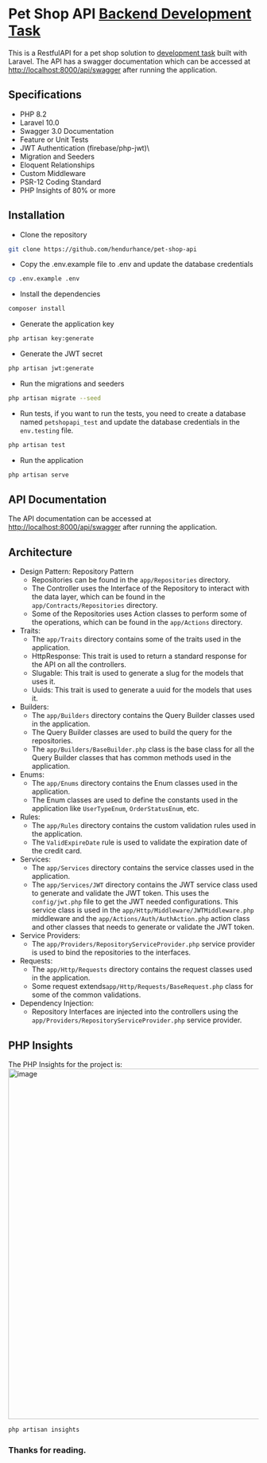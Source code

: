 # Pet Shop API [Backend Development Task](https://buckhill.atlassian.net/wiki/spaces/BR/blog/2022/07/22/1690435585)
This is a RestfulAPI for a pet shop solution to [development task](https://buckhill.atlassian.net/wiki/spaces/BR/blog/2022/07/22/1690435585) built with Laravel. The API has a swagger documentation which can be accessed at [http://localhost:8000/api/swagger](http://localhost:8000/api/swagger) after running the application.

## Specifications
- PHP 8.2
- Laravel 10.0
- Swagger 3.0 Documentation
- Feature or Unit Tests
- JWT Authentication (firebase/php-jwt)\
- Migration and Seeders
- Eloquent Relationships
- Custom Middleware
- PSR-12 Coding Standard
- PHP Insights of 80% or more

## Installation
- Clone the repository
```bash
git clone https://github.com/hendurhance/pet-shop-api
```
- Copy the .env.example file to .env and update the database credentials
```bash
cp .env.example .env
```
- Install the dependencies
```bash
composer install
```
- Generate the application key
```bash
php artisan key:generate
```
- Generate the JWT secret
```bash
php artisan jwt:generate
```
- Run the migrations and seeders
```bash
php artisan migrate --seed
```
- Run tests, if you want to run the tests, you need to create a database named `petshopapi_test` and update the database credentials in the `env.testing` file.
```bash
php artisan test
```
- Run the application
```bash
php artisan serve
```

## API Documentation
The API documentation can be accessed at [http://localhost:8000/api/swagger](http://localhost:8000/api/swagger) after running the application.

## Architecture
- Design Pattern: Repository Pattern
    - Repositories can be found in the `app/Repositories` directory.
    - The Controller uses the Interface of the Repository to interact with the data layer, which can be found in the `app/Contracts/Repositories` directory.
    - Some of the Repositories uses Action classes to perform some of the operations, which can be found in the `app/Actions` directory.
- Traits: 
    - The `app/Traits` directory contains some of the traits used in the application.
    - HttpResponse: This trait is used to return a standard response for the API on all the controllers.
    - Slugable: This trait is used to generate a slug for the models that uses it.
    - Uuids: This trait is used to generate a uuid for the models that uses it.
- Builders:
    - The `app/Builders` directory contains the Query Builder classes used in the application.
    - The Query Builder classes are used to build the query for the repositories.
    - The `app/Builders/BaseBuilder.php` class is the base class for all the Query Builder classes that has common methods used in the application.
- Enums:
    - The `app/Enums` directory contains the Enum classes used in the application.
    - The Enum classes are used to define the constants used in the application like `UserTypeEnum`, `OrderStatusEnum`, etc.
- Rules:
    - The `app/Rules` directory contains the custom validation rules used in the application.
    - The `ValidExpireDate` rule is used to validate the expiration date of the credit card.
- Services:
    - The `app/Services` directory contains the service classes used in the application.
    - The `app/Services/JWT` directory contains the JWT service class used to generate and validate the JWT token. This uses the `config/jwt.php` file to get the JWT needed configurations. This service class is used in the `app/Http/Middleware/JWTMiddleware.php` middleware and the `app/Actions/Auth/AuthAction.php` action class and other classes that needs to generate or validate the JWT token.
- Service Providers:
    - The `app/Providers/RepositoryServiceProvider.php` service provider is used to bind the repositories to the interfaces.
- Requests:
    - The `app/Http/Requests` directory contains the request classes used in the application.
    - Some request extends`app/Http/Requests/BaseRequest.php` class for some of the common validations.
- Dependency Injection:
    - Repository Interfaces are injected into the controllers using the `app/Providers/RepositoryServiceProvider.php` service provider.

## PHP Insights
The PHP Insights for the project is:
<img width="704" alt="image" src="https://user-images.githubusercontent.com/50846992/232543276-04cc4ac8-4cc7-41e2-863f-e49aba919f89.png">

``` bash
php artisan insights
```


### Thanks for reading.
